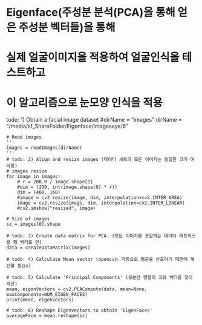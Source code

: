 # Eigenface(주성분 분석(PCA)을 통해 얻은 주성분 벡터들)을 통해 
# 실제 얼굴이미지을 적용하여 얼굴인식을 테스트하고
# 이 알고리즘으로 눈모양 인식을 적용



todo: 1) Obtain a facial image dataset
    #dirName = "images"
    dirName = "/media/sf_ShareFolder/Eigenface/imageseye/6"

    # Read images
    '''
    images = readImages(dirName)
    '''
    # todo: 2) Align and resize images (데이터 세트의 모든 이미지는 동일한 크기 여야함)
    # images resize
    for image in images:
        # r = 200.0 / image.shape[1]
        #dim = (200, int(image.shape[0] * r))
        dim = (400, 160)
        #image = cv2.resize(image, dim, interpolation=cv2.INTER_AREA)
        image = cv2.resize(image, dim, interpolation=cv2.INTER_LINEAR)
        #cv2.imshow("resized", image)

    # Size of images
    sz = images[0].shape

    # todo: 3) Create data matrix for PCA. (모든 이미지를 포함하는 데이터 매트릭스를 행 벡터로 만)
    data = createDataMatrix(images)

    # todo: 4) Calculate Mean Vector (opencv는 자동으로 평균을 산출하기 때문에 계산할 필요x)

    # todo: 5) Calculate 'Principal Components' (공분산 행렬의 고유 벡터를 찾아 계산)
    mean, eigenVectors = cv2.PCACompute(data, mean=None, maxComponents=NUM_EIGEN_FACES)
    print(mean, eigenVectors)

    # todo: 6) Reshape Eigenvectors to obtain 'EigenFaces'
    averageFace = mean.reshape(sz)
